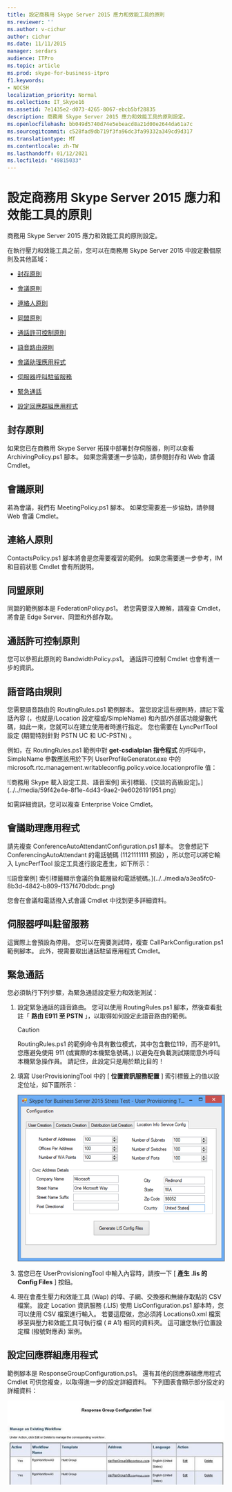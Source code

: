 ```yaml
---
title: 設定商務用 Skype Server 2015 應力和效能工具的原則
ms.reviewer: ''
ms.author: v-cichur
author: cichur
ms.date: 11/11/2015
manager: serdars
audience: ITPro
ms.topic: article
ms.prod: skype-for-business-itpro
f1.keywords:
- NOCSH
localization_priority: Normal
ms.collection: IT_Skype16
ms.assetid: 7e1435e2-d073-4265-8067-ebcb5bf28835
description: 商務用 Skype Server 2015 應力和效能工具的原則設定。
ms.openlocfilehash: bb049d5740d74e5ebeacd8a21d00e2644da61a7c
ms.sourcegitcommit: c528fad9db719f3fa96dc3fa99332a349cd9d317
ms.translationtype: MT
ms.contentlocale: zh-TW
ms.lasthandoff: 01/12/2021
ms.locfileid: "49815033"
---
```

# <a name="configuring-policies-for-the-skype-for-business-server-2015-stress-and-performance-tool"></a>設定商務用 Skype Server 2015 應力和效能工具的原則
 
商務用 Skype Server 2015 應力和效能工具的原則設定。
  
在執行壓力和效能工具之前，您可以在商務用 Skype Server 2015 中設定數個原則及其他區域：
  
- [封存原則](configuring-policies.md#ArchivingPolicy)
    
- [會議原則](configuring-policies.md#ConferencingPolicy)
    
- [連絡人原則](configuring-policies.md#ContactsPolicy)
    
- [同盟原則](configuring-policies.md#FederationPolicy)
    
- [通話許可控制原則](configuring-policies.md#CACPolicy)
    
- [語音路由規則](configuring-policies.md#VoiceRoutingRules)
    
- [會議助理應用程式](configuring-policies.md#ConfAttendantApp)
    
- [伺服器呼叫駐留服務](configuring-policies.md#ServerCallParkServ)
    
- [緊急通話](configuring-policies.md#EmergencyCalls)
    
- [設定回應群組應用程式](configuring-policies.md#ConfigResponseGroupApp)
    
## <a name="archiving-policy"></a>封存原則
<a name="ArchivingPolicy"> </a>

如果您已在商務用 Skype Server 拓撲中部署封存伺服器，則可以查看 ArchivingPolicy.ps1 腳本。 如果您需要進一步協助，請參閱封存和 Web 會議 Cmdlet。
  
## <a name="conferencing-policy"></a>會議原則
<a name="ConferencingPolicy"> </a>

若為會議，我們有 MeetingPolicy.ps1 腳本。 如果您需要進一步協助，請參閱 Web 會議 Cmdlet。
  
## <a name="contacts-policy"></a>連絡人原則
<a name="ContactsPolicy"> </a>

ContactsPolicy.ps1 腳本將會是您需要複習的範例。 如果您需要進一步參考，IM 和目前狀態 Cmdlet 會有所説明。
  
## <a name="federation-policy"></a>同盟原則
<a name="FederationPolicy"> </a>

同盟的範例腳本是 FederationPolicy.ps1。 若您需要深入瞭解，請複查 Cmdlet，將會是 Edge Server、同盟和外部存取。
  
## <a name="call-admission-control-policy"></a>通話許可控制原則
<a name="CACPolicy"> </a>

您可以參照此原則的 BandwidthPolicy.ps1。 通話許可控制 Cmdlet 也會有進一步的資訊。
  
## <a name="voice-routing-rules"></a>語音路由規則
<a name="VoiceRoutingRules"> </a>

您需要語音路由的 RoutingRules.ps1 範例腳本。 當您設定這些規則時，請記下電話內容 (，也就是/Location 設定檔或/SimpleName) 和內部/外部區功能變數代碼，如此一來，您就可以在建立使用者時進行指定。 您也需要在 LyncPerfTool 設定 (期間特別針對 PSTN UC 和 UC-PSTN) 。
  
例如，在 RoutingRules.ps1 範例中對 **get-csdialplan 指令程式** 的呼叫中，SimpleName 參數應該用於下列 UserProfileGenerator.exe 中的 microsoft.rtc.management.writableconfig.policy.voice.locationprofile 值：
  
![商務用 Skype 載入設定工具、語音案例] 索引標籤、[交談的高級設定]。](../../media/59f42e4e-8f1e-4d43-9ae2-9e6026191951.png)
  
如需詳細資訊，您可以複查 Enterprise Voice Cmdlet。
  
## <a name="conference-attendant-application"></a>會議助理應用程式
<a name="ConfAttendantApp"> </a>

請先複查 ConferenceAutoAttendantConfiguration.ps1 腳本。 您會想記下 ConferencingAutoAttendant 的電話號碼 (1121111111 預設) ，所以您可以將它輸入 LyncPerfTool 設定工具進行設定產生，如下所示：
  
![語音案例] 索引標籤顯示會議的負載層級和電話號碼。](../../media/a3ea5fc0-8b3d-4842-b809-f137f470dbdc.png)
  
您會在會議和電話撥入式會議 Cmdlet 中找到更多詳細資料。
  
## <a name="server-call-park-service"></a>伺服器呼叫駐留服務
<a name="ServerCallParkServ"> </a>

這實際上會預設為停用。 您可以在需要測試時，複查 CallParkConfiguration.ps1 範例腳本。 此外，視需要取出通話駐留應用程式 Cmdlet。
  
## <a name="emergency-calls"></a>緊急通話
<a name="EmergencyCalls"> </a>

您必須執行下列步驟，為緊急通話設定壓力和效能測試：
  
1. 設定緊急通話的語音路由。 您可以使用 RoutingRules.ps1 腳本，然後查看批註「 **路由 E911 至 PSTN** 」，以取得如何設定此語音路由的範例。
    
    > [!CAUTION]
    > RoutingRules.ps1 的範例命令具有數位模式，其中包含數位119，而不是911。 您應避免使用 911 (或實際的本機緊急號碼，) 以避免在負載測試期間意外呼叫本機緊急操作員。 請記住，此設定只是用於類比目的！ 
  
2. 填寫 UserProvisioningTool 中的 [ **位置資訊服務配置** ] 索引標籤上的值以設定位址，如下圖所示：
    
     ![使用者布建工具，顯示位址、子網、交換器和埠的數目。](../../media/ebe85a0c-750f-4301-97d4-d158a40ea98a.png)
  
3. 當您已在 UserProvisioningTool 中輸入內容時，請按一下 [ **產生 .lis 的 Config Files** ] 按鈕。
    
4. 現在會產生壓力和效能工具 (Wap) 的埠、子網、交換器和無線存取點的 CSV 檔案。 設定 Location 資訊服務 (.LIS) 使用 LisConfiguration.ps1 腳本時，您可以使用 CSV 檔案進行輸入。 若要這麼做，您必須將 Locations0.xml 檔案移至與壓力和效能工具可執行檔 ( # A1) 相同的資料夾。 這可讓您執行位置設定檔 (撥號對應表) 案例。
    
## <a name="configuring-response-group-application"></a>設定回應群組應用程式
<a name="ConfigResponseGroupApp"> </a>

範例腳本是 ResponseGroupConfiguration.ps1。 還有其他的回應群組應用程式 Cmdlet 可供您複查，以取得進一步的設定詳細資料。 下列圖表會顯示部分設定的詳細資料：
  
![回應群組 config 工具，顯示用於測試的現有工作流程。](../../media/e218a345-4813-4332-8cff-b48de05017ef.jpg)
  


